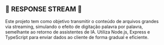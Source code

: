 ## 🚀 RESPONSE STREAM 📄

Este projeto tem como objetivo transmitir o conteúdo de arquivos grandes via streaming, simulando o efeito de digitação palavra por palavra, semelhante ao retorno de assistentes de IA. Utiliza Node.js, Express e TypeScript para enviar dados ao cliente de forma gradual e eficiente.